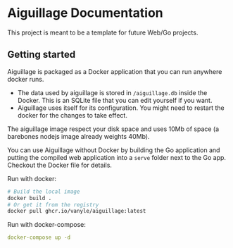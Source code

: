 # Aiguillage Documentation

This project is meant to be a template for future Web/Go projects.

## Getting started

Aiguillage is packaged as a Docker application that you can run anywhere docker runs.

- The data used by aiguillage is stored in `/aiguillage.db` inside the Docker. This is an SQLite file that you can edit yourself if you want.
- Aiguillage uses itself for its configuration. You might need to restart the docker for the changes to take effect.

The aiguillage image respect your disk space and uses 10Mb of space (a barebones nodejs image already weights 40Mb).

You can use Aiguillage without Docker by building the Go application and putting the compiled web application into a `serve` folder next to the Go app.
Checkout the Docker file for details.

Run with docker:
```bash
# Build the local image
docker build .
# Or get it from the registry
docker pull ghcr.io/vanyle/aiguillage:latest
```

Run with docker-compose:
```yaml
docker-compose up -d
```